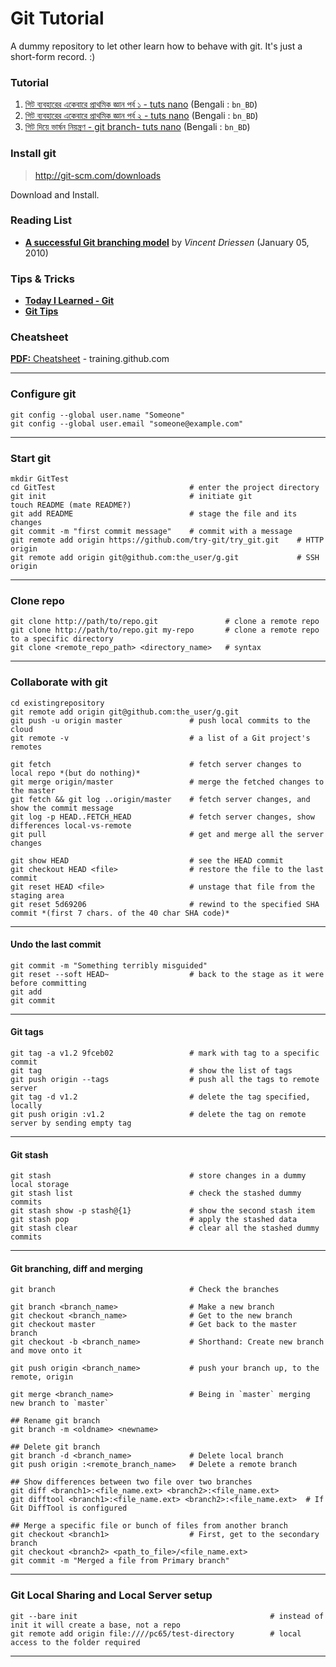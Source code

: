 Git Tutorial
============
A dummy repository to let other learn how to behave with git. It's just a short-form record. :)

### Tutorial
1. [গিট ব্যবহারের একেবারে প্রাথমিক জ্ঞান পর্ব ১ - tuts nano](http://tuts.nanodesignsbd.com/basics-of-git-1/) (Bengali : `bn_BD`)
2. [গিট ব্যবহারের একেবারে প্রাথমিক জ্ঞান পর্ব ২ - tuts nano](http://tuts.nanodesignsbd.com/basics-of-git-2/) (Bengali : `bn_BD`)
3. [গিট দিয়ে ভার্ষন নিয়ন্ত্রণ - git branch- tuts nano](http://tuts.nanodesignsbd.com/git-branching/) (Bengali : `bn_BD`)

### Install git
> http://git-scm.com/downloads

Download and Install.

### Reading List
* [**A successful Git branching model**](http://nvie.com/posts/a-successful-git-branching-model/) by *Vincent Driessen* (January 05, 2010)

### Tips & Tricks
* [**Today I Learned - Git**](https://github.com/jbranchaud/til#git)
* [**Git Tips**](https://github.com/git-tips/tips)

### Cheatsheet
[**PDF:** Cheatsheet](https://services.github.com/on-demand/downloads/github-git-cheat-sheet.pdf) - training.github.com

---

### Configure git

```
git config --global user.name "Someone"
git config --global user.email "someone@example.com"
```

---
### Start git

```
mkdir GitTest
cd GitTest								# enter the project directory
git init								# initiate git
touch README (mate README?)
git add README							# stage the file and its changes
git commit -m "first commit message"	# commit with a message
git remote add origin https://github.com/try-git/try_git.git 	# HTTP origin
git remote add origin git@github.com:the_user/g.git 			# SSH origin

```

---
### Clone repo

```
git clone http://path/to/repo.git               # clone a remote repo
git clone http://path/to/repo.git my-repo       # clone a remote repo to a specific directory
git clone <remote_repo_path> <directory_name>   # syntax
```

---
### Collaborate with git

```
cd existingrepository
git remote add origin git@github.com:the_user/g.git
git push -u origin master				# push local commits to the cloud
git remote -v               			# a list of a Git project's remotes

git fetch								# fetch server changes to local repo *(but do nothing)*
git merge origin/master     			# merge the fetched changes to the master
git fetch && git log ..origin/master    # fetch server changes, and show the commit message
git log -p HEAD..FETCH_HEAD             # fetch server changes, show differences local-vs-remote
git pull                                # get and merge all the server changes

git show HEAD               			# see the HEAD commit
git checkout HEAD <file>  				# restore the file to the last commit
git reset HEAD <file>     				# unstage that file from the staging area
git reset 5d69206           			# rewind to the specified SHA commit *(first 7 chars. of the 40 char SHA code)*
```

---
#### Undo the last commit

```
git commit -m "Something terribly misguided"
git reset --soft HEAD~                  # back to the stage as it were before committing
git add
git commit

```

---
#### Git tags

```
git tag -a v1.2 9fceb02					# mark with tag to a specific commit
git tag									# show the list of tags
git push origin --tags					# push all the tags to remote server
git tag -d v1.2        					# delete the tag specified, locally
git push origin :v1.2        		    # delete the tag on remote server by sending empty tag
```

---
#### Git stash

```
git stash								# store changes in a dummy local storage
git stash list							# check the stashed dummy commits
git stash show -p stash@{1} 			# show the second stash item
git stash pop							# apply the stashed data
git stash clear							# clear all the stashed dummy commits
```

---
#### Git branching, diff and merging

```
git branch 								# Check the branches

git branch <branch_name>				# Make a new branch
git checkout <branch_name>				# Get to the new branch
git checkout master						# Get back to the master branch
git checkout -b <branch_name>			# Shorthand: Create new branch and move onto it

git push origin <branch_name> 			# push your branch up, to the remote, origin

git merge <branch_name> 				# Being in `master` merging new branch to `master`

## Rename git branch
git branch -m <oldname> <newname>

## Delete git branch
git branch -d <branch_name>				# Delete local branch
git push origin :<remote_branch_name>	# Delete a remote branch

## Show differences between two file over two branches
git diff <branch1>:<file_name.ext> <branch2>:<file_name.ext>
git difftool <branch1>:<file_name.ext> <branch2>:<file_name.ext>  # If Git DiffTool is configured

## Merge a specific file or bunch of files from another branch
git checkout <branch1>                  # First, get to the secondary branch
git checkout <branch2> <path_to_file>/<file_name.ext>
git commit -m "Merged a file from Primary branch"
```

---
### Git Local Sharing and Local Server setup

```
git --bare init                                           # instead of init it will create a base, not a repo
git remote add origin file:////pc65/test-directory        # local access to the folder required
```

---
